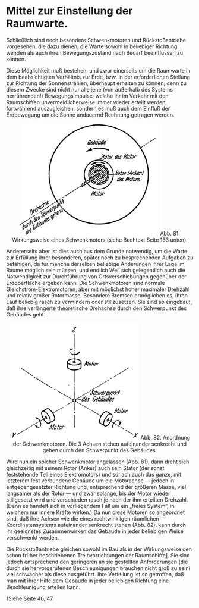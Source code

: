 Mittel zur Einstellung der Raumwarte.
=====================================

Schließlich sind noch besondere Schwenkmotoren und Rückstoßantriebe
vorgesehen, die dazu dienen, die Warte sowohl
in beliebiger Richtung wenden als auch ihren Bewegungszustand
nach Bedarf beeinflussen zu können.

Diese Möglichkeit muß bestehen, und zwar einerseits um die
Raumwarte in dem beabsichtigten Verhältnis zur Erde, bzw. in
der erforderlichen Stellung zur Richtung der Sonnenstrahlen, überhaupt
erhalten zu können; denn zu diesem Zwecke sind nicht
nur alle jene (von außerhalb des Systems herrührenden!) Bewegungsimpulse,
welche ihr im Verkehr mit den Raumschiffen unvermeidlicherweise
immer wieder erteilt werden, fortwährend
auszugleichen, sondern es muß auch dem Einfluß der Erdbewegung
um die Sonne andauernd Rechnung getragen werden.

<div align="center" float="right"><img alt="Wirkungsweise eines Schwenkmotors" src="abb81.png"/>
Abb. 81. Wirkungsweise eines Schwenkmotors
(siehe Buchtext Seite 133 unten).</div>

Andererseits aber ist dies auch aus dem Grunde notwendig,
um die Warte zur Erfüllung ihrer besonderen, später noch zu
besprechenden Aufgaben zu befähigen, da für manche derselben
beliebige Änderungen ihrer Lage im Raume möglich sein müssen, und
endlich Weil sich gelegentlich auch die Notwendigkeit
zur Durchführung von Ortsverschiebungen gegenüber der Erdoberfläche ergeben kann.
Die Schwenkmotoren sind normale Gleichstrom-Elektromotoren,
aber mit möglichst hoher maximaler Drehzahl
und relativ großer Rotormasse. Besondere Bremsen ermöglichen
es, ihren Lauf beliebig rasch zu vermindern oder stillzusetzen.
Sie sind so eingebaut, daß ihre verlängerte theoretische Drehachse durch
den Schwerpunkt des Gebäudes geht.

<div align="center" float="right"><img alt="Anordnung der Schwenkmotoren" src="abb82.png"/>
Abb. 82. Anordnung der Schwenkmotoren. Die 3 Achsen stehen aufeinander senkrecht und
gehen durch den Schwerpunkt des Gebäudes.</div>

Wird nun ein solcher Schwenkmotor angelassen (Abb. 81), dann dreht sich
gleichzeitig mit seinem Rotor (Anker) auch sein Stator (der sonst feststehende Teil
eines Elektromotors) und sonach auch das ganze, mit
letzterem fest verbundene Gebäude um die Motorachse — jedoch
in entgegengesetzter Richtung und, entsprechend der größeren
Masse, viel langsamer als der Rotor — und zwar solange, bis der
Motor wieder stillgesetzt wird und verschieden rasch je nach der
ihm erteilten Drehzahl. (Denn es handelt sich in vorliegendem
Fall um ein „freies System”, in welchem nur innere Kräfte wirken.)
Da nun diese Motoren so angeordnet sind, daß ihre
Achsen wie die eines rechtwinkligen räumlichen Koordinatensystems
aufeinander senkrecht stehen (Abb. 82), kann durch ihr
geeignetes Zusammenwirken das Gebäude in jeder beliebigen
Weise verschwenkt werden.

Die Rückstoßantriebe gleichen sowohl im Bau als in der
Wirkungsweise den schon früher beschriebenen Treibvorrichtungen
der Raumschiffe<a class="refnote" id="rn1" href="#fn1">1</a>.
Sie sind jedoch entsprechend den geringeren
an sie gestellten Anforderungen (die durch sie hervorgerufenen
Beschleunigungen brauchen nicht groß zu sein) viel schwächer als
diese ausgeführt. Ihre Verteilung ist so getroffen, daß man mit
ihrer Hilfe dem Gebäude in jeder beliebigen Richtung eine Beschleunigung
erteilen kann.

<div class="footnote" id="fn1"><a href="#rn1">1</a>Siehe Seite 46, 47.</div>



